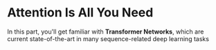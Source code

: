 # Attention Is All You Need #

In this part, you'll get familiar with **Transformer Networks**, which are current state-of-the-art in many sequence-related deep learning tasks

